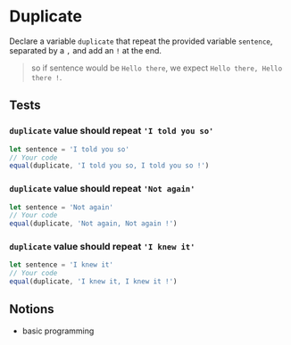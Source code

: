 # Duplicate

Declare a variable `duplicate` that repeat the provided variable `sentence`,
separated by a `,` and add an `!` at the end.

> so if sentence would be `Hello there`, we expect `Hello there, Hello there !`.

## Tests

### `duplicate` value should repeat `'I told you so'`

```js
let sentence = 'I told you so'
// Your code
equal(duplicate, 'I told you so, I told you so !')
```

### `duplicate` value should repeat `'Not again'`

```js
let sentence = 'Not again'
// Your code
equal(duplicate, 'Not again, Not again !')
```

### `duplicate` value should repeat `'I knew it'`

```js
let sentence = 'I knew it'
// Your code
equal(duplicate, 'I knew it, I knew it !')
```

## Notions

- basic programming
